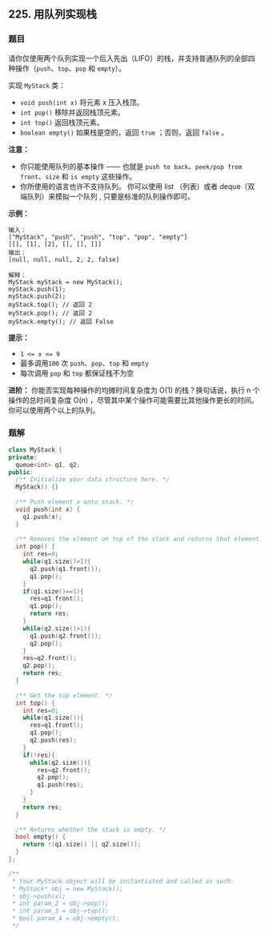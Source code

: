 ## 225. 用队列实现栈

### 题目

请你仅使用两个队列实现一个后入先出（LIFO）的栈，并支持普通队列的全部四种操作（`push`、`top`、`pop` 和 `empty`）。

实现 `MyStack` 类：

- `void push(int x)` 将元素 x 压入栈顶。
- `int pop()` 移除并返回栈顶元素。
- `int top()` 返回栈顶元素。
- `boolean empty()` 如果栈是空的，返回 `true` ；否则，返回 `false` 。

**注意：**

- 你只能使用队列的基本操作 —— 也就是 `push to back`、`peek/pop from front`、`size` 和 `is empty` 这些操作。
- 你所使用的语言也许不支持队列。 你可以使用 list （列表）或者 deque（双端队列）来模拟一个队列 , 只要是标准的队列操作即可。

**示例：**

```
输入：
["MyStack", "push", "push", "top", "pop", "empty"]
[[], [1], [2], [], [], []]
输出：
[null, null, null, 2, 2, false]

解释：
MyStack myStack = new MyStack();
myStack.push(1);
myStack.push(2);
myStack.top(); // 返回 2
myStack.pop(); // 返回 2
myStack.empty(); // 返回 False
```

**提示：**

- `1 <= x <= 9`
- 最多调用`100` 次 `push`、`pop`、`top` 和 `empty`
- 每次调用 `pop` 和 `top` 都保证栈不为空

**进阶：** 你能否实现每种操作的均摊时间复杂度为 O(1) 的栈？换句话说，执行 n 个操作的总时间复杂度 O(n) ，尽管其中某个操作可能需要比其他操作更长的时间。你可以使用两个以上的队列。

### 题解

```cpp
class MyStack {
private:
  queue<int> q1, q2;
public:
  /** Initialize your data structure here. */
  MyStack() {}
  
  /** Push element x onto stack. */
  void push(int x) {
    q1.push(x);
  }
  
  /** Removes the element on top of the stack and returns that element. */
  int pop() {
    int res=0;
    while(q1.size()>1){
      q2.push(q1.front());
      q1.pop();
    }
    if(q1.size()==1){
      res=q1.front();
      q1.pop();
      return res;
    }
    while(q2.size()>1){
      q1.push(q2.front());
      q2.pop();
    }
    res=q2.front();
    q2.pop();
    return res;
  }
  
  /** Get the top element. */
  int top() {
    int res=0;
    while(q1.size()){
      res=q1.front();
      q1.pop();
      q2.push(res);
    }
    if(!res){
      while(q2.size()){
        res=q2.front();
        q2.pop();
        q1.push(res);
      }
    }
    return res;
  }
  
  /** Returns whether the stack is empty. */
  bool empty() {
    return !(q1.size() || q2.size());
  }
};

/**
 * Your MyStack object will be instantiated and called as such:
 * MyStack* obj = new MyStack();
 * obj->push(x);
 * int param_2 = obj->pop();
 * int param_3 = obj->top();
 * bool param_4 = obj->empty();
 */
```